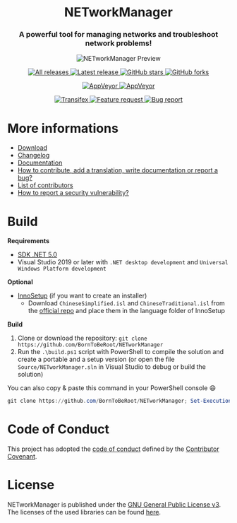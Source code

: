 <div align="center">       
  <h1>NETworkManager</h1>
  <h3>A powerful tool for managing networks and troubleshoot network problems!</h3>
  
  <img alt="NETworkManager Preview" src="https://github.com/BornToBeRoot/NETworkManager/blob/master/docs/Preview.gif?raw=true" />
  
  <p>   
    <a href="https://github.com/BornToBeroot/NETworkManager/releases" target="_blank">
      <img alt="All releases" src="https://img.shields.io/github/downloads/BornToBeroot/NETworkManager/total.svg?style=for-the-badge&logo=github" />
    </a>    
    <a href="https://github.com/BornToBeroot/NETworkManager/releases/latest" target="_blank">
      <img alt="Latest release" src="https://img.shields.io/github/downloads/BornToBeroot/NETworkManager/latest/total.svg?style=for-the-badge&logo=github" />
    </a>    
    <a href="https://github.com/BornToBeroot/NETworkManager/stargazers" target="_blank">
      <img alt="GitHub stars" src="https://img.shields.io/github/stars/BornToBeroot/NETworkManager.svg?style=for-the-badge&logo=github" />
    </a>    
    <a href="https://github.com/BornToBeroot/NETworkManager/network" target="_blank">       
      <img alt="GitHub forks" src="https://img.shields.io/github/forks/BornToBeroot/NETworkManager.svg?style=for-the-badge&logo=github" />
    </a>     
  </p> 
  <p> 
    <a href="https://ci.appveyor.com/project/BornToBeRoot/NETworkManager/branch/master">
      <img alt="AppVeyor" src="https://img.shields.io/appveyor/ci/BornToBeRoot/NETworkManager/master.svg?style=for-the-badge&logo=appveyor&&label=master" />
    </a>   
    <a href="https://github.com/BornToBeRoot/NETworkManager/blob/master/LICENSE">
      <img alt="AppVeyor" src="https://img.shields.io/github/license/BornToBeroot/NETworkManager.svg?style=for-the-badge&logo=github" />
    </a>     
  </p> 
  <p> 
    <a href="https://transifex.com/BornToBeRoot/NETworkManager/">
      <img alt="Transifex" src="https://img.shields.io/badge/transifex-translate-green.svg?style=for-the-badge" />
    </a>   
    <a href="https://github.com/BornToBeRoot/NETworkManager/issues/new?labels=Feature-Request&template=Feature_request.md">
      <img alt="Feature request" src="https://img.shields.io/badge/github-feature_request-green.svg?style=for-the-badge&logo=github" />
    </a>       
    <a href="https://github.com/BornToBeRoot/NETworkManager/issues/new?labels=Issue&template=Bug_report.md">
      <img alt="Bug report" src="https://img.shields.io/badge/github-bug_report-red.svg?style=for-the-badge&logo=github" />
    </a>     
  </p>
</div>

# More informations
- [Download](https://borntoberoot.net/NETworkManager/Download)
- [Changelog](https://borntoberoot.net/NETworkManager/Changelog)
- [Documentation](https://borntoberoot.net/NETworkManager/Documentation/Application)
- [How to contribute, add a translation, write documentation or report a bug?](https://github.com/BornToBeRoot/NETworkManager/blob/master/CONTRIBUTING.md)
- [List of contributors](https://github.com/BornToBeRoot/NETworkManager/blob/master/Contributors.md)
- [How to report a security vulnerability?](https://github.com/BornToBeRoot/NETworkManager/blob/master/SECURITY.md)

# Build
__Requirements__
- [SDK .NET 5.0](https://dotnet.microsoft.com/download/dotnet/5.0)
- Visual Studio 2019 or later with `.NET desktop development` and `Universal Windows Platform development` 

__Optional__
- [InnoSetup](https://jrsoftware.org/isinfo.php) (if you want to create an installer)
  - Download `ChineseSimplified.isl` and `ChineseTraditional.isl` from the [official repo](https://github.com/jrsoftware/issrc/blob/main/Files/Languages/Unofficial/) and place them in the language folder of InnoSetup

__Build__
1. Clone or download the repository: `git clone https://github.com/BornToBeRoot/NETworkManager`
2. Run the `.\build.ps1` script with PowerShell to compile the solution and create a portable and a setup version (or open the file `Source/NETworkManager.sln` in Visual Studio to debug or build the solution)

You can also copy & paste this command in your PowerShell console :smile:
```PowerShell
git clone https://github.com/BornToBeRoot/NETworkManager; Set-ExecutionPolicy -Scope Process -ExecutionPolicy Bypass; .\NETworkManager\build.ps1
```

# Code of Conduct
This project has adopted the [code of conduct](https://github.com/BornToBeRoot/NETworkManager/blob/master/CODE_OF_CONDUCT.md) defined by the [Contributor Covenant](http://contributor-covenant.org/).

# License
NETworkManager is published under the [GNU General Public License v3](https://github.com/BornToBeRoot/NETworkManager/blob/master/LICENSE). The licenses of the used libraries can be found [here](https://github.com/BornToBeRoot/NETworkManager/tree/master/Source/NETworkManager.Documentation/Licenses).
